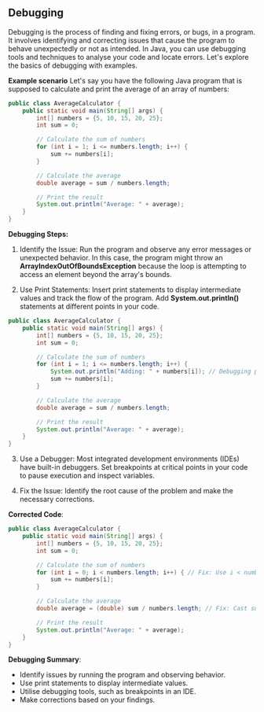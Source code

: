 ## Debugging

Debugging is the process of finding and fixing errors, or bugs, in a program. It involves identifying and correcting issues that cause the program to behave unexpectedly or not as intended. In Java, you can use debugging tools and techniques to analyse your code and locate errors. Let's explore the basics of debugging with examples.

**Example scenario**
Let's say you have the following Java program that is supposed to calculate and print the average of an array of numbers:
```java
public class AverageCalculator {
    public static void main(String[] args) {
        int[] numbers = {5, 10, 15, 20, 25};
        int sum = 0;

        // Calculate the sum of numbers
        for (int i = 1; i <= numbers.length; i++) {
            sum += numbers[i];
        }

        // Calculate the average
        double average = sum / numbers.length;

        // Print the result
        System.out.println("Average: " + average);
    }
}
```

**Debugging Steps:**
1. Identify the Issue:
Run the program and observe any error messages or unexpected behavior.
In this case, the program might throw an **ArrayIndexOutOfBoundsException** because the loop is attempting to access an element beyond the array's bounds.

2. Use Print Statements:
Insert print statements to display intermediate values and track the flow of the program.
Add **System.out.println()** statements at different points in your code.

```java
public class AverageCalculator {
    public static void main(String[] args) {
        int[] numbers = {5, 10, 15, 20, 25};
        int sum = 0;

        // Calculate the sum of numbers
        for (int i = 1; i <= numbers.length; i++) {
            System.out.println("Adding: " + numbers[i]); // Debugging print statement
            sum += numbers[i];
        }

        // Calculate the average
        double average = sum / numbers.length;

        // Print the result
        System.out.println("Average: " + average);
    }
}
```

3. Use a Debugger:
Most integrated development environments (IDEs) have built-in debuggers. Set breakpoints at critical points in your code to pause execution and inspect variables.

4. Fix the Issue:
Identify the root cause of the problem and make the necessary corrections.

**Corrected Code**:
```java
public class AverageCalculator {
    public static void main(String[] args) {
        int[] numbers = {5, 10, 15, 20, 25};
        int sum = 0;

        // Calculate the sum of numbers
        for (int i = 0; i < numbers.length; i++) { // Fix: Use i < numbers.length
            sum += numbers[i];
        }

        // Calculate the average
        double average = (double) sum / numbers.length; // Fix: Cast sum to double for accurate division

        // Print the result
        System.out.println("Average: " + average);
    }
}
```

**Debugging Summary**:
- Identify issues by running the program and observing behavior.
- Use print statements to display intermediate values.
- Utilise debugging tools, such as breakpoints in an IDE.
- Make corrections based on your findings.